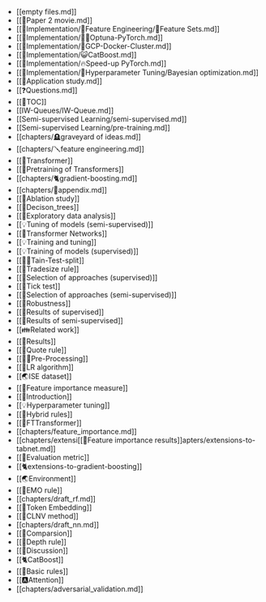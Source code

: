 - [[empty files.md]]
- [[🍿Paper 2 movie.md]]
- [[🍬Implementation/🧪Feature Engineering/🧃Feature Sets.md]]
- [[🍬Implementation/🧜‍♂️Optuna-PyTorch.md]]
- [[🍬Implementation/🛞GCP-Docker-Cluster.md]]
- [[🍬Implementation/😺CatBoost.md]]
- [[🍬Implementation/🔥Speed-up PyTorch.md]]
- [[🍬Implementation/🎯Hyperparameter Tuning/Bayesian optimization.md]]
- [[🍕Application study.md]]
- [[❓Questions.md]]
- [[🗿TOC]]
- [[IW-Queues/IW-Queue.md]]
- [[Semi-supervised Learning/semi-supervised.md]]
- [[Semi-supervised Learning/pre-training.md]]
- [[chapters/🪦graveyard of ideas.md]]
- [[chapters/🪛feature engineering.md]]
- [[🤖Transformer]]
- [[🤖Pretraining of Transformers]]
- [[chapters/🐈gradient-boosting.md]]
- [[chapters/🍬appendix.md]]
- [[🎋Ablation study]]
- [[🎄Decison_trees]]
- [[🚏Exploratory data analysis]]
- [[💡Tuning of models (semi-supervised)]]
- [[🤖Transformer Networks]]
- [[💡Training and tuning]]
- [[💡Training of models (supervised)]]
- [[👨‍🍳Tain-Test-split]]
- [[🔢Tradesize rule]]
- [[🥠Selection of approaches (supervised)]]
- [[🔢Tick test]]
- [[🥠Selection of approaches (semi-supervised)]]
- [[🏅Robustness]]
- [[🏅Results of supervised]]
- [[🏅Results of semi-supervised]]
- [[👪Related work]]
- [[🏅Results]]
- [[🔢Quote rule]]
- [[👨‍🍳Pre-Processing]]
- [[🔢LR algorithm]]
- [[🌏ISE dataset]]
- [[🏅Feature importance measure]]
- [[👶Introduction]]
- [[💡Hyperparameter tuning]]
- [[🔢Hybrid rules]]
- [[🤖FTTransformer]]
- [[chapters/feature_importance.md]]
- [[chapters/extensi[[🏅Feature importance results]]apters/extensions-to-tabnet.md]]
- [[🧭Evaluation metric]]
- [[🐈extensions-to-gradient-boosting]]
- [[🌏Environment]]
- [[🔢EMO rule]]
- [[chapters/draft_rf.md]]
- [[🛌Token Embedding]]
- [[🔢CLNV method]]
- [[chapters/draft_nn.md]]
- [[🏅Comparsion]]
- [[🔢Depth rule]]
- [[🧓Discussion]]
- [[🐈CatBoost]]
- [[🔢Basic rules]]
- [[🅰️Attention]]
- [[chapters/adversarial_validation.md]]